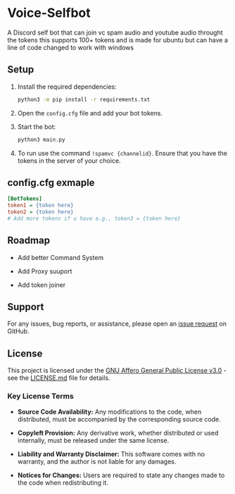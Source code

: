 # Voice-Selfbot

A Discord self bot that can join vc spam audio and youtube audio throught the tokens this supports 100+ tokens and is made for ubuntu but can have a line of code changed to work with windows



## Setup

1. Install the required dependencies:
    ```bash
    python3 -m pip install -r requirements.txt
    ```

2. Open the `config.cfg` file and add your bot tokens.

3. Start the bot:
    ```bash
    python3 main.py
    ```

4. To run use the command `!spamvc {channelid}`. Ensure that you have the tokens in the server of your choice.

## config.cfg exmaple

```cfg
[BotTokens]
token1 = {token here}
token2 = {token here}
# Add more tokens if u have e.g., token3 = {token here}

```


## Roadmap

- Add better Command System

- Add Proxy suuport

- Add token joiner


## Support

For any issues, bug reports, or assistance, please open an [issue request](https://github.com/Radium43/Voice-Selfbot/issues) on GitHub.
## License

This project is licensed under the [GNU Affero General Public License v3.0](LICENSE.md) - see the [LICENSE.md](LICENSE.md) file for details.

### Key License Terms

- **Source Code Availability:** Any modifications to the code, when distributed, must be accompanied by the corresponding source code.

- **Copyleft Provision:** Any derivative work, whether distributed or used internally, must be released under the same license.

- **Liability and Warranty Disclaimer:** This software comes with no warranty, and the author is not liable for any damages.

- **Notices for Changes:** Users are required to state any changes made to the code when redistributing it.


